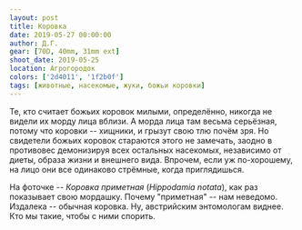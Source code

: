 ```yaml
---
layout: post
title: Коровка
date: 2019-05-27 00:00:00
author: Д.Г.
gear: [70D, 40mm, 31mm ext]
shoot_date: 2019-05-25
location: Агрогородок
colors: ['2d4011', '1f2b0f']
tags: [животные, насекомые, жуки, божьи коровки]
---
```

Те, кто считает божьих коровок милыми, определённо, никогда не видели их морду лица вблизи. А морда лица там весьма серьёзная, потому что коровки -- хищники, и грызут свою тлю почём зря. Но свидетели божьих коровок стараются этого не замечать, заодно в противовес демонизируя всех остальных насекомых, независимо от диеты, образа жизни и внешнего вида. Впрочем, если уж по-хорошему, на лицо они все одинаково стрёмные, когда приглядишься.

На фоточке -- _Коровка приметная_ (_Hippodamia notata_), как раз показывает свою мордашку. Почему "приметная" -- нам неведомо. Издалека -- обычная коровка. Ну, австрийским энтомологам виднее. Кто мы такие, чтобы с ними спорить.
